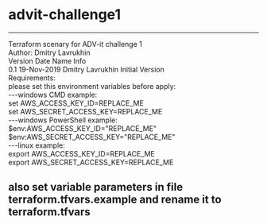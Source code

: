 # advit-challenge1
----------------------------
Terraform scenary for ADV-it challenge 1\
Author: Dmitry Lavrukhin\
Version      Date           Name                Info\
0.1          19-Nov-2019    Dmitry Lavrukhin    Initial Version\
Requirements:\
please set this environment variables before apply:\
---windows CMD example:\
set AWS_ACCESS_KEY_ID=REPLACE_ME\
set AWS_SECRET_ACCESS_KEY=REPLACE_ME\
---windows PowerShell example:\
$env:AWS_ACCESS_KEY_ID="REPLACE_ME"\
$env:AWS_SECRET_ACCESS_KEY="REPLACE_ME"\
---linux example:\
export AWS_ACCESS_KEY_ID=REPLACE_ME\
export AWS_SECRET_ACCESS_KEY=REPLACE_ME

also set variable parameters in file terraform.tfvars.example and rename it to terraform.tfvars
----------------------------
